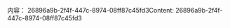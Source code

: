 <span data-ttu-id="49645-101">内容： 26896a9b-2f4f-447c-8974-08ff87c45fd3</span><span class="sxs-lookup"><span data-stu-id="49645-101">Content: 26896a9b-2f4f-447c-8974-08ff87c45fd3</span></span>